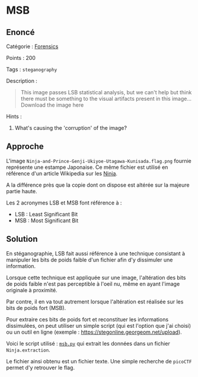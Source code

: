 # MSB

## Enoncé
Catégorie : [Forensics](../)

Points : 200

Tags : `steganography`

Description :
> This image passes LSB statistical analysis, but we can't help but think there must be something to the visual artifacts present in this image...  
> Download the image here

Hints :
1. What's causing the 'corruption' of the image?


## Approche

L'image `Ninja-and-Prince-Genji-Ukiyoe-Utagawa-Kunisada.flag.png` fournie représente une estampe Japonaise.
Ce même fichier est utilisé en référence d'un article Wikipedia sur les [Ninja](https://en.wikipedia.org/wiki/Ninja).

A la différence près que la copie dont on dispose est altérée sur la majeure partie haute.

Les 2 acronymes LSB et MSB font référence à :
* LSB : Least Significant Bit
* MSB : Most Significant Bit


## Solution

En stéganographie, LSB fait aussi référence à une technique consistant à manipuler les bits de poids faible d'un fichier afin d'y dissimuler une information.

Lorsque cette technique est appliquée sur une image, l'altération des bits de poids faible n'est pas perceptible à l'oeil nu, même en ayant l'image originale à proximité.

Par contre, il en va tout autrement lorsque l'altération est réalisée sur les bits de poids fort (MSB).

Pour extraire ces bits de poids fort et reconstituer les informations dissimulées, on peut utiliser un simple script (qui est l'option que j'ai choisi) ou un outil en ligne (exemple : https://stegonline.georgeom.net/upload).

Voici le script utilisé : [`msb.py`](msb.py) qui extrait les données dans un fichier `Ninja.extraction`.

Le fichier ainsi obtenu est un fichier texte. Une simple recherche de `picoCTF` permet d'y retrouver le flag.
